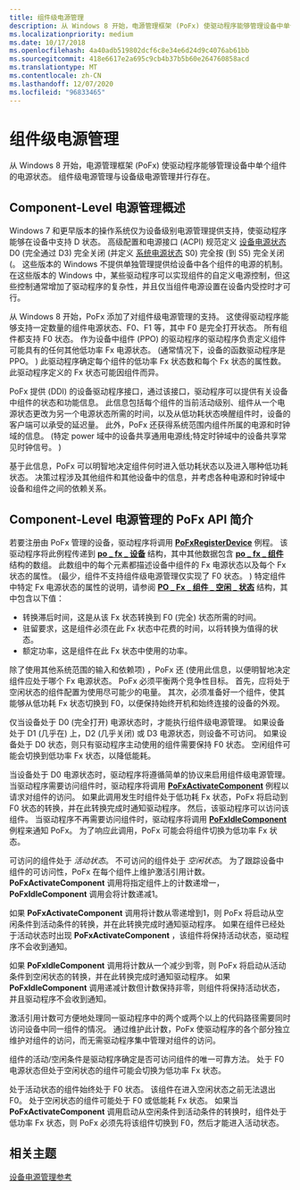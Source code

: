 ```yaml
---
title: 组件级电源管理
description: 从 Windows 8 开始，电源管理框架 (PoFx) 使驱动程序能够管理设备中单个组件的电源状态。 组件级电源管理与设备级电源管理并行存在。
ms.localizationpriority: medium
ms.date: 10/17/2018
ms.openlocfilehash: 4a40adb519802dcf6c8e34e6d24d9c4076ab61bb
ms.sourcegitcommit: 418e6617e2a695c9cb4b37b5b60e264760858acd
ms.translationtype: MT
ms.contentlocale: zh-CN
ms.lasthandoff: 12/07/2020
ms.locfileid: "96833465"
---
```

# <a name="component-level-power-management"></a>组件级电源管理


从 Windows 8 开始，电源管理框架 (PoFx) 使驱动程序能够管理设备中单个组件的电源状态。 组件级电源管理与设备级电源管理并行存在。

## <a name="overview-of-component-level-power-management"></a>Component-Level 电源管理概述


Windows 7 和更早版本的操作系统仅为设备级别电源管理提供支持，使驱动程序能够在设备中支持 D 状态。 高级配置和电源接口 (ACPI) 规范定义 [设备电源状态](device-power-states.md) D0 (完全通过 D3) 完全关闭 (并定义 [系统电源状态](system-power-states.md) S0) 完全按 (到 S5) 完全关闭 (。 这些版本的 Windows 不提供单独管理提供给设备中各个组件的电源的机制。 在这些版本的 Windows 中，某些驱动程序可以实现组件的自定义电源控制，但这些控制通常增加了驱动程序的复杂性，并且仅当组件电源设置在设备内受控时才可行。

从 Windows 8 开始，PoFx 添加了对组件级电源管理的支持。 这使得驱动程序能够支持一定数量的组件电源状态、F0、F1 等，其中 F0 是完全打开状态。 所有组件都支持 F0 状态。 作为设备中组件 (PPO) 的驱动程序的驱动程序负责定义组件可能具有的任何其他低功率 Fx 电源状态。  (通常情况下，设备的函数驱动程序是 PPO。 ) 此驱动程序确定每个组件的低功率 Fx 状态数和每个 Fx 状态的属性数。 此驱动程序定义的 Fx 状态可能因组件而异。

PoFx 提供 (DDI) 的设备驱动程序接口，通过该接口，驱动程序可以提供有关设备中组件的状态和功能信息。 此信息包括每个组件的当前活动级别、组件从一个电源状态更改为另一个电源状态所需的时间，以及从低功耗状态唤醒组件时，设备的客户端可以承受的延迟量。 此外，PoFx 还获得系统范围内组件所属的电源和时钟域的信息。  (特定 power 域中的设备共享通用电源线;特定时钟域中的设备共享常见时钟信号。 ) 

基于此信息，PoFx 可以明智地决定组件何时进入低功耗状态以及进入哪种低功耗状态。 决策过程涉及其他组件和其他设备中的信息，并考虑各种电源和时钟域中设备和组件之间的依赖关系。

## <a name="introduction-to-the-pofx-api-for-component-level-power-management"></a>Component-Level 电源管理的 PoFx API 简介


若要注册由 PoFx 管理的设备，驱动程序将调用 [**PoFxRegisterDevice**](/windows-hardware/drivers/ddi/wdm/nf-wdm-pofxregisterdevice) 例程。 该驱动程序将此例程传递到 [**po \_ fx \_ 设备**](/windows-hardware/drivers/ddi/wdm/ns-wdm-_po_fx_device_v1) 结构，其中其他数据包含 [**po \_ fx \_ 组件**](/windows-hardware/drivers/ddi/wdm/ns-wdm-_po_fx_component_v1) 结构的数组。 此数组中的每个元素都描述设备中组件的 Fx 电源状态以及每个 Fx 状态的属性。  (最少，组件不支持组件级电源管理仅实现了 F0 状态。 ) 特定组件中特定 Fx 电源状态的属性的说明，请参阅 [**PO \_ Fx \_ 组件 \_ 空闲 \_ 状态**](/windows-hardware/drivers/ddi/wdm/ns-wdm-_po_fx_component_idle_state) 结构，其中包含以下值：

-   转换滞后时间，这是从该 Fx 状态转换到 F0 (完全) 状态所需的时间。
-   驻留要求，这是组件必须在此 Fx 状态中花费的时间，以将转换为值得的状态。
-   额定功率，这是组件在此 Fx 状态中使用的功率。

除了使用其他系统范围的输入和依赖项) ，PoFx 还 (使用此信息，以便明智地决定组件应处于哪个 Fx 电源状态。 PoFx 必须平衡两个竞争性目标。 首先，应将处于空闲状态的组件配置为使用尽可能少的电量。 其次，必须准备好一个组件，使其能够从低功耗 Fx 状态切换到 F0，以便保持始终开机和始终连接的设备的外观。

仅当设备处于 D0 (完全打开) 电源状态时，才能执行组件级电源管理。 如果设备处于 D1 (几乎在) 上，D2 (几乎关闭) 或 D3 电源状态，则设备不可访问。 如果设备处于 D0 状态，则只有驱动程序主动使用的组件需要保持 F0 状态。 空闲组件可能会切换到低功率 Fx 状态，以降低能耗。

当设备处于 D0 电源状态时，驱动程序将遵循简单的协议来启用组件级电源管理。 当驱动程序需要访问组件时，驱动程序将调用 [**PoFxActivateComponent**](/windows-hardware/drivers/ddi/wdm/nf-wdm-pofxactivatecomponent) 例程以请求对组件的访问。 如果此调用发生时组件处于低功耗 Fx 状态，PoFx 将启动到 F0 状态的转换，并在此转换完成时通知驱动程序。 然后，该驱动程序可以访问该组件。 当驱动程序不再需要访问组件时，驱动程序将调用 [**PoFxIdleComponent**](/windows-hardware/drivers/ddi/wdm/nf-wdm-pofxidlecomponent) 例程来通知 PoFx。 为了响应此调用，PoFx 可能会将组件切换为低功率 Fx 状态。

可访问的组件处于 *活动状态*。 不可访问的组件处于 *空闲状态*。 为了跟踪设备中组件的可访问性，PoFx 在每个组件上维护激活引用计数。 **PoFxActivateComponent** 调用将指定组件上的计数递增一， **PoFxIdleComponent** 调用会将计数递减1。

如果 **PoFxActivateComponent** 调用将计数从零递增到1，则 PoFx 将启动从空闲条件到活动条件的转换，并在此转换完成时通知驱动程序。 如果在组件已经处于活动状态时出现 **PoFxActivateComponent** ，该组件将保持活动状态，驱动程序不会收到通知。

如果 **PoFxIdleComponent** 调用将计数从一个减少到零，则 PoFx 将启动从活动条件到空闲状态的转换，并在此转换完成时通知驱动程序。 如果 **PoFxIdleComponent** 调用递减计数但计数保持非零，则组件将保持活动状态，并且驱动程序不会收到通知。

激活引用计数可方便地处理同一驱动程序中的两个或两个以上的代码路径需要同时访问设备中同一组件的情况。 通过维护此计数，PoFx 使驱动程序的各个部分独立维护对组件的访问，而无需驱动程序集中管理对组件的访问。

组件的活动/空闲条件是驱动程序确定是否可访问组件的唯一可靠方法。 处于 F0 电源状态但处于空闲状态的组件可能会切换为低功率 Fx 状态。

处于活动状态的组件始终处于 F0 状态。 该组件在进入空闲状态之前无法退出 F0。 处于空闲状态的组件可能处于 F0 或低能耗 Fx 状态。 如果当 **PoFxActivateComponent** 调用启动从空闲条件到活动条件的转换时，组件处于低功率 Fx 状态，则 PoFx 必须先将该组件切换到 F0，然后才能进入活动状态。

## <a name="related-topics"></a>相关主题

[设备电源管理参考](device-power-management-reference.md)
